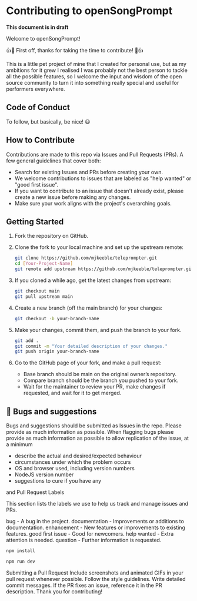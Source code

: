  # Contributing to openSongPrompt

 **This document is in draft**

Welcome to openSongPrompt!

👍🎉 First off, thanks for taking the time to contribute! 🎉👍

This is a little pet project of mine that I created for personal use, but as my ambitions for it grew I realised I was probably not the best person to tackle all the possible features, so I welcome the input and wisdom of the open source community to turn it into something really special and useful for performers everywhere.

## Code of Conduct
To follow, but basically, be nice! :smiley:

## How to Contribute

Contributions are made to this repo via Issues and Pull Requests (PRs). A few general guidelines that cover both:

- Search for existing Issues and PRs before creating your own.
- We welcome contributions to issues that are labeled as "help wanted" or "good first issue".
- If you want to contribute to an issue that doesn't already exist, please create a new issue before making any changes.
- Make sure your work aligns with the project's overarching goals.

## Getting Started

1. Fork the repository on GitHub.
2. Clone the fork to your local machine and set up the upstream remote:

   ```bash
   git clone https://github.com/mjkeeble/teleprompter.git
   cd [Your-Project-Name]
   git remote add upstream https://github.com/mjkeeble/teleprompter.git
   ```

3. If you cloned a while ago, get the latest changes from upstream:
    ```bash
    git checkout main
    git pull upstream main
    ```

4. Create a new branch (off the main branch) for your changes:
    ```bash
    git checkout -b your-branch-name
    ```

5. Make your changes, commit them, and push the branch to your fork.
    ```bash
    git add .
    git commit -m "Your detailed description of your changes."
    git push origin your-branch-name
    ```
6. Go to the GitHub page of your fork, and make a pull request:
    - Base branch should be main on the original owner’s repository.
    - Compare branch should be the branch you pushed to your fork.
    - Wait for the maintainer to review your PR, make changes if requested, and wait for it to get merged.

## :bug: Bugs and suggestions 
Bugs and suggestions should be submitted as Issues in the repo. Please provide as much information as possible.
When flagging bugs please provide as much information as possible to allow replication of the issue, at a minimum
  - describe the actual and desired/expected behaviour
  - circumstances under which the problem occurs
  - OS and browser used, including version numbers
  - NodeJS version number
  - suggestions to cure if you have any

and Pull Request Labels

This section lists the labels we use to help us track and manage issues and PRs.

bug - A bug in the project.
documentation - Improvements or additions to documentation.
enhancement - New features or improvements to existing features.
good first issue - Good for newcomers.
help wanted - Extra attention is needed.
question - Further information is requested.


```bash
npm install
```
```bash
npm run dev
```
Submitting a Pull Request
Include screenshots and animated GIFs in your pull request whenever possible.
Follow the style guidelines.
Write detailed commit messages.
If the PR fixes an issue, reference it in the PR description.
Thank you for contributing!
